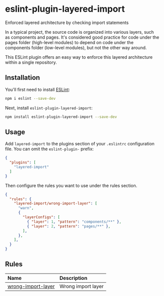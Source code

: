 # eslint-plugin-layered-import

Enforced layered architecture by checking import statements

In a typical project, the source code is organized into various layers, such as components and pages. It's considered good practice for code under the pages folder (high-level modules) to depend on code under the components folder (low-level modules), but not the other way around.

This ESLint plugin offers an easy way to enforce this layered architecture within a single repository.

## Installation

You'll first need to install [ESLint](https://eslint.org/):

```sh
npm i eslint --save-dev
```

Next, install `eslint-plugin-layered-import`:

```sh
npm install eslint-plugin-layered-import --save-dev
```

## Usage

Add `layered-import` to the plugins section of your `.eslintrc` configuration file. You can omit the `eslint-plugin-` prefix:

```json
{
  "plugins": [
    "layered-import"
  ]
}
```

Then configure the rules you want to use under the rules section.

```json
{
  "rules": {
    "layered-import/wrong-import-layer": [
      "warn",
      {
        "layerConfigs": [
          { "layer": 1, "pattern": "components/**" },
          { "layer": 2, "pattern": "pages/**" },
        ],
      },
    ],
  }
}
```

## Rules

<!-- begin auto-generated rules list -->

| Name                                                   | Description        |
| :----------------------------------------------------- | :----------------- |
| [wrong-import-layer](docs/rules/wrong-import-layer.md) | Wrong import layer |

<!-- end auto-generated rules list -->


